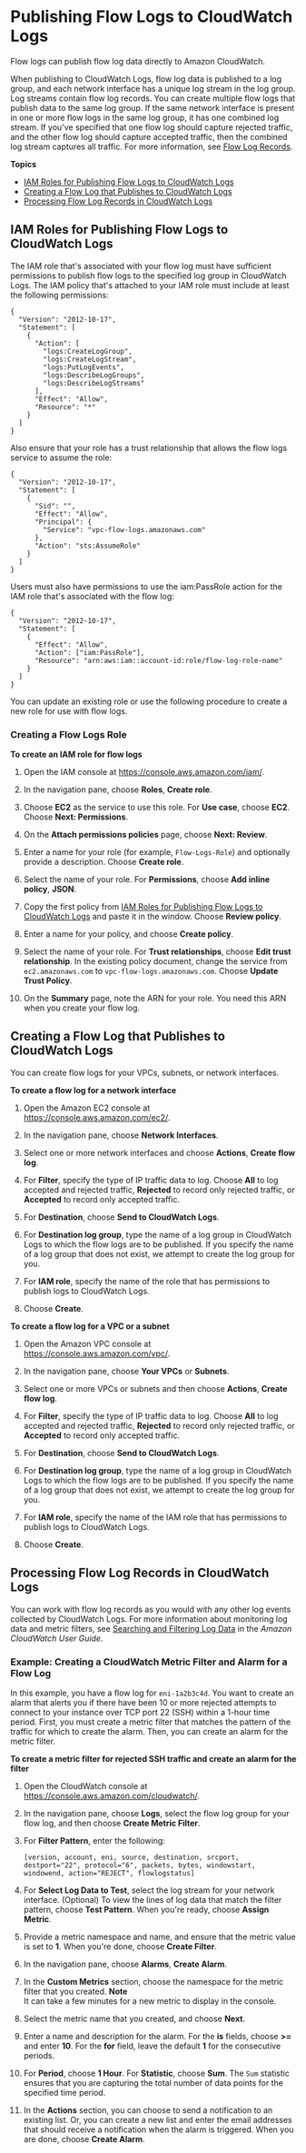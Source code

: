 # Publishing Flow Logs to CloudWatch Logs<a name="flow-logs-cwl"></a>

Flow logs can publish flow log data directly to Amazon CloudWatch\.

When publishing to CloudWatch Logs, flow log data is published to a log group, and each network interface has a unique log stream in the log group\. Log streams contain flow log records\. You can create multiple flow logs that publish data to the same log group\. If the same network interface is present in one or more flow logs in the same log group, it has one combined log stream\. If you've specified that one flow log should capture rejected traffic, and the other flow log should capture accepted traffic, then the combined log stream captures all traffic\. For more information, see [Flow Log Records](flow-logs.md#flow-log-records)\.

**Topics**
+ [IAM Roles for Publishing Flow Logs to CloudWatch Logs](#flow-logs-iam)
+ [Creating a Flow Log that Publishes to CloudWatch Logs](#flow-logs-cwl-create-flow-log)
+ [Processing Flow Log Records in CloudWatch Logs](#process-records-cwl)

## IAM Roles for Publishing Flow Logs to CloudWatch Logs<a name="flow-logs-iam"></a>

The IAM role that's associated with your flow log must have sufficient permissions to publish flow logs to the specified log group in CloudWatch Logs\. The IAM policy that's attached to your IAM role must include at least the following permissions:

```
{
  "Version": "2012-10-17",
  "Statement": [
    {
      "Action": [
        "logs:CreateLogGroup",
        "logs:CreateLogStream",
        "logs:PutLogEvents",
        "logs:DescribeLogGroups",
        "logs:DescribeLogStreams"
      ],
      "Effect": "Allow",
      "Resource": "*"
    }
  ]
}
```

Also ensure that your role has a trust relationship that allows the flow logs service to assume the role:

```
{
  "Version": "2012-10-17",
  "Statement": [
    {
      "Sid": "",
      "Effect": "Allow",
      "Principal": {
        "Service": "vpc-flow-logs.amazonaws.com"
      },
      "Action": "sts:AssumeRole"
    }
  ]
}
```

Users must also have permissions to use the iam:PassRole action for the IAM role that's associated with the flow log:

```
{
  "Version": "2012-10-17",
  "Statement": [
    {
      "Effect": "Allow",
      "Action": ["iam:PassRole"],
      "Resource": "arn:aws:iam::account-id:role/flow-log-role-name"
    }
  ]
}
```

You can update an existing role or use the following procedure to create a new role for use with flow logs\.

### Creating a Flow Logs Role<a name="create-flow-logs-role"></a>

**To create an IAM role for flow logs**

1. Open the IAM console at [https://console\.aws\.amazon\.com/iam/](https://console.aws.amazon.com/iam/)\.

1. In the navigation pane, choose **Roles**, **Create role**\.

1. Choose **EC2** as the service to use this role\. For **Use case**, choose **EC2**\. Choose **Next: Permissions**\.

1. On the **Attach permissions policies** page, choose **Next: Review**\.

1. Enter a name for your role \(for example, `Flow-Logs-Role`\) and optionally provide a description\. Choose **Create role**\.

1. Select the name of your role\. For **Permissions**, choose **Add inline policy**, **JSON**\.

1. Copy the first policy from [IAM Roles for Publishing Flow Logs to CloudWatch Logs](#flow-logs-iam) and paste it in the window\. Choose **Review policy**\.

1. Enter a name for your policy, and choose **Create policy**\.

1. Select the name of your role\. For **Trust relationships**, choose **Edit trust relationship**\. In the existing policy document, change the service from `ec2.amazonaws.com` to `vpc-flow-logs.amazonaws.com`\. Choose **Update Trust Policy**\.

1. On the **Summary** page, note the ARN for your role\. You need this ARN when you create your flow log\.

## Creating a Flow Log that Publishes to CloudWatch Logs<a name="flow-logs-cwl-create-flow-log"></a>

You can create flow logs for your VPCs, subnets, or network interfaces\.

**To create a flow log for a network interface**

1. Open the Amazon EC2 console at [https://console\.aws\.amazon\.com/ec2/](https://console.aws.amazon.com/ec2/)\.

1. In the navigation pane, choose **Network Interfaces**\.

1. Select one or more network interfaces and choose **Actions**, **Create flow log**\.

1. For **Filter**, specify the type of IP traffic data to log\. Choose **All** to log accepted and rejected traffic, **Rejected** to record only rejected traffic, or **Accepted** to record only accepted traffic\.

1. For **Destination**, choose **Send to CloudWatch Logs**\.

1. For **Destination log group**, type the name of a log group in CloudWatch Logs to which the flow logs are to be published\. If you specify the name of a log group that does not exist, we attempt to create the log group for you\.

1. For **IAM role**, specify the name of the role that has permissions to publish logs to CloudWatch Logs\.

1. Choose **Create**\.

**To create a flow log for a VPC or a subnet**

1. Open the Amazon VPC console at [https://console\.aws\.amazon\.com/vpc/](https://console.aws.amazon.com/vpc/)\.

1. In the navigation pane, choose **Your VPCs** or **Subnets**\.

1. Select one or more VPCs or subnets and then choose **Actions**, **Create flow log**\.

1. For **Filter**, specify the type of IP traffic data to log\. Choose **All** to log accepted and rejected traffic, **Rejected** to record only rejected traffic, or **Accepted** to record only accepted traffic\.

1. For **Destination**, choose **Send to CloudWatch Logs**\.

1. For **Destination log group**, type the name of a log group in CloudWatch Logs to which the flow logs are to be published\. If you specify the name of a log group that does not exist, we attempt to create the log group for you\.

1. For **IAM role**, specify the name of the IAM role that has permissions to publish logs to CloudWatch Logs\.

1. Choose **Create**\.

## Processing Flow Log Records in CloudWatch Logs<a name="process-records-cwl"></a>

You can work with flow log records as you would with any other log events collected by CloudWatch Logs\. For more information about monitoring log data and metric filters, see [Searching and Filtering Log Data](https://docs.aws.amazon.com/AmazonCloudWatch/latest/DeveloperGuide/MonitoringLogData.html) in the *Amazon CloudWatch User Guide*\.

### Example: Creating a CloudWatch Metric Filter and Alarm for a Flow Log<a name="flow-logs-cw-alarm-example"></a>

In this example, you have a flow log for `eni-1a2b3c4d`\. You want to create an alarm that alerts you if there have been 10 or more rejected attempts to connect to your instance over TCP port 22 \(SSH\) within a 1\-hour time period\. First, you must create a metric filter that matches the pattern of the traffic for which to create the alarm\. Then, you can create an alarm for the metric filter\.

**To create a metric filter for rejected SSH traffic and create an alarm for the filter**

1. Open the CloudWatch console at [https://console\.aws\.amazon\.com/cloudwatch/](https://console.aws.amazon.com/cloudwatch/)\.

1. In the navigation pane, choose **Logs**, select the flow log group for your flow log, and then choose **Create Metric Filter**\.

1. For **Filter Pattern**, enter the following:

   ```
   [version, account, eni, source, destination, srcport, destport="22", protocol="6", packets, bytes, windowstart, windowend, action="REJECT", flowlogstatus]
   ```

1. For **Select Log Data to Test**, select the log stream for your network interface\. \(Optional\) To view the lines of log data that match the filter pattern, choose **Test Pattern**\. When you're ready, choose **Assign Metric**\.

1. Provide a metric namespace and name, and ensure that the metric value is set to **1**\. When you're done, choose **Create Filter**\.

1. In the navigation pane, choose **Alarms**, **Create Alarm**\.

1. In the **Custom Metrics** section, choose the namespace for the metric filter that you created\.
**Note**  
It can take a few minutes for a new metric to display in the console\.

1. Select the metric name that you created, and choose **Next**\.

1. Enter a name and description for the alarm\. For the **is** fields, choose **>=** and enter **10**\. For the **for** field, leave the default **1** for the consecutive periods\.

1. For **Period**, choose **1 Hour**\. For **Statistic**, choose **Sum**\. The `Sum` statistic ensures that you are capturing the total number of data points for the specified time period\. 

1. In the **Actions** section, you can choose to send a notification to an existing list\. Or, you can create a new list and enter the email addresses that should receive a notification when the alarm is triggered\. When you are done, choose **Create Alarm**\.